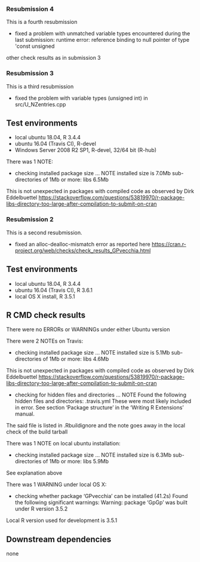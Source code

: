### Resubmission 4
This is a fourth resubmission

* fixed a problem with unmatched variable types encountered during the last submission:
  runtime error: reference binding to null pointer of type 'const unsigned

other check results as in submission 3






### Resubmission 3
This is a third resubmission

* fixed the problem with variable types (unsigned int) in src/U_NZentries.cpp


## Test environments
* local ubuntu 18.04, R 3.4.4
* ubuntu 16.04 (Travis CI), R-devel
* Windows Server 2008 R2 SP1, R-devel, 32/64 bit (R-hub)

There was 1 NOTE:
* checking installed package size ... NOTE
  installed size is  7.0Mb
  sub-directories of 1Mb or more:
    libs   6.5Mb

This is not unexpected in packages with compiled code as observed by Dirk Eddelbuettel
https://stackoverflow.com/questions/53819970/r-package-libs-directory-too-large-after-compilation-to-submit-on-cran






### Resubmission 2
This is a second resubmission.

* fixed an alloc-dealloc-mismatch error as reported here
  https://cran.r-project.org/web/checks/check_results_GPvecchia.html


## Test environments
* local ubuntu 18.04, R 3.4.4
* ubuntu 16.04 (Travis CI), R 3.6.1
* local OS X install, R 3.5.1

## R CMD check results
There were no ERRORs or WARNINGs under either Ubuntu version

There were 2 NOTEs on Travis:

* checking installed package size ... NOTE
  installed size is  5.1Mb
  sub-directories of 1Mb or more:
    libs   4.6Mb

This is not unexpected in packages with compiled code as observed by Dirk Eddelbuettel
https://stackoverflow.com/questions/53819970/r-package-libs-directory-too-large-after-compilation-to-submit-on-cran

* checking for hidden files and directories ... NOTE
  Found the following hidden files and directories:
  	.travis.yml
  These were most likely included in error. See section ‘Package
  structure’ in the ‘Writing R Extensions’ manual.

The said file is listed in .Rbuildignore and the note goes away in the local check of the build tarball


There was 1 NOTE on local ubuntu installation:

* checking installed package size ... NOTE
  installed size is  6.3Mb
  sub-directories of 1Mb or more:
    libs   5.9Mb

See explanation above



There was 1 WARNING under local OS X:

*  checking whether package ‘GPvecchia’ can be installed (41.2s)
   Found the following significant warnings:
     Warning: package ‘GpGp’ was built under R version 3.5.2

Local R version used for development is 3.5.1



## Downstream dependencies
none